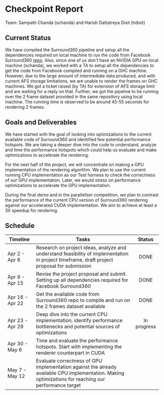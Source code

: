 # Checkpoint Report

Team: Sampath Chanda (schanda) and Harish Dattatreya Dixit (hdixit)

## Current Status
We have compiled the Surround360 pipeline and setup all the dependencies required on local machine to run the code from Facebook Surround360 [repo](https://github.com/facebook/Surround360).
Also, since one of us don't have an NVIDIA GPU on local machine (schanda), we worked with a TA to setup all the dependencies to get the code from Facebook compiled and running on a GHC machine.
However, due to the large amount of intermediate data produced, and with current AFS storage limitations, we are unable to render the frames on GHC machines.
We got a ticket raised (by TA) for extension of AFS storage limit and are waiting for a reply on that.
Further, we got the pipeline to be running over the 2 frame dataset provided in the same repository using local machine. The running time is observed to be around 45-55 seconds for rendering 2 frames.

## Goals and Deliverables
We have started with the goal of looking into optimizations to the current available code of Surround360 and identified few potential performance hotspots.
We are taking a deeper dive into the code to understand, analyze and time the performance hotspots which could help us evaluate and make optimizations to accelerate the rendering.

For the next half of the project, we will concentrate on making a GPU implementation of the rendering algorithm.
We plan to use the current running CPU implementation as our Test harness to check the correctness of our GPU implementation.
Later, we would stress on performance optimizations to accelerate the GPU implementation.

During the final demo and in the parallelism competition, we plan to contrast the performance of the current CPU version of Surround360 rendering against our accelerated CUDA implementation.
We aim to achieve at least a 3X speedup for rendering. 

## Schedule
| Timeline         |    Tasks      | Status|
| ---------------- |---------------|:-----:|
| Apr 2  - Apr 8   | Research on project ideas, analyze and understand feasibility of implementation in project timeframe, draft project proposal for submission | DONE  |
| Apr 9  - Apr 15  | Revise the project proposal and submit. Setting up all dependencies required for Facebook Surround360  |  DONE  |
| Apr 16 - Apr 22  | Get the available code from Surround360 repo to compile and run on the 2 frames dataset available      |  DONE  |
| Apr 23 - Apr 29  | Deep dive into the current CPU implementation, identify performance bottlenecks and potential sources of optimizations | In progress|
| Apr 30 - May 6   | Time and evaluate the performance hotspots. Start with implementing the renderer counterpart in CUDA ||
| May 7  - May 12  | Evaluate correctness of GPU implementation against the already available CPU implementation. Making optimizations for reaching our performance target ||
